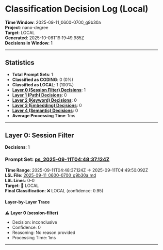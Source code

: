 # Classification Decision Log (Local)

**Time Window**: 2025-09-11_0600-0700_g9b30a<br>
**Project**: nano-degree<br>
**Target**: LOCAL<br>
**Generated**: 2025-10-06T19:19:49.985Z<br>
**Decisions in Window**: 1

---

## Statistics

- **Total Prompt Sets**: 1
- **Classified as CODING**: 0 (0%)
- **Classified as LOCAL**: 1 (100%)
- **[Layer 0 (Session Filter) Decisions](#layer-0-session-filter)**: 1
- **[Layer 1 (Path) Decisions](#layer-1-path)**: 0
- **[Layer 2 (Keyword) Decisions](#layer-2-keyword)**: 0
- **[Layer 3 (Embedding) Decisions](#layer-3-embedding)**: 0
- **[Layer 4 (Semantic) Decisions](#layer-4-semantic)**: 0
- **Average Processing Time**: 1ms

---

## Layer 0: Session Filter

**Decisions**: 1

### Prompt Set: [ps_2025-09-11T04:48:37.124Z](../../history/2025-09-11_0600-0700_g9b30a.md#ps_2025-09-11T04:48:37.124Z)

**Time Range**: 2025-09-11T04:48:37.124Z → 2025-09-11T04:49:50.092Z<br>
**LSL File**: [2025-09-11_0600-0700_g9b30a.md](../../history/2025-09-11_0600-0700_g9b30a.md#ps_2025-09-11T04:48:37.124Z)<br>
**LSL Lines**: 0-0<br>
**Target**: 📍 LOCAL<br>
**Final Classification**: ❌ LOCAL (confidence: 0.95)

#### Layer-by-Layer Trace

⚠️ **Layer 0 (session-filter)**
- Decision: inconclusive
- Confidence: 0
- Reasoning: No reason provided
- Processing Time: 1ms

---

